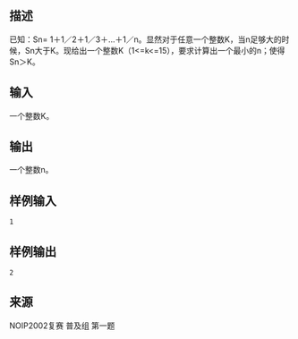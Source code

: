 ## 描述


已知：Sn= 1＋1／2＋1／3＋…＋1／n。显然对于任意一个整数K，当n足够大的时候，Sn大于K。现给出一个整数K（1<=k<=15），要求计算出一个最小的n；使得Sn＞K。


## 输入


一个整数K。

## 输出


一个整数n。

## 样例输入


```
1
```


## 样例输出


```
2
```


## 来源


NOIP2002复赛 普及组 第一题

